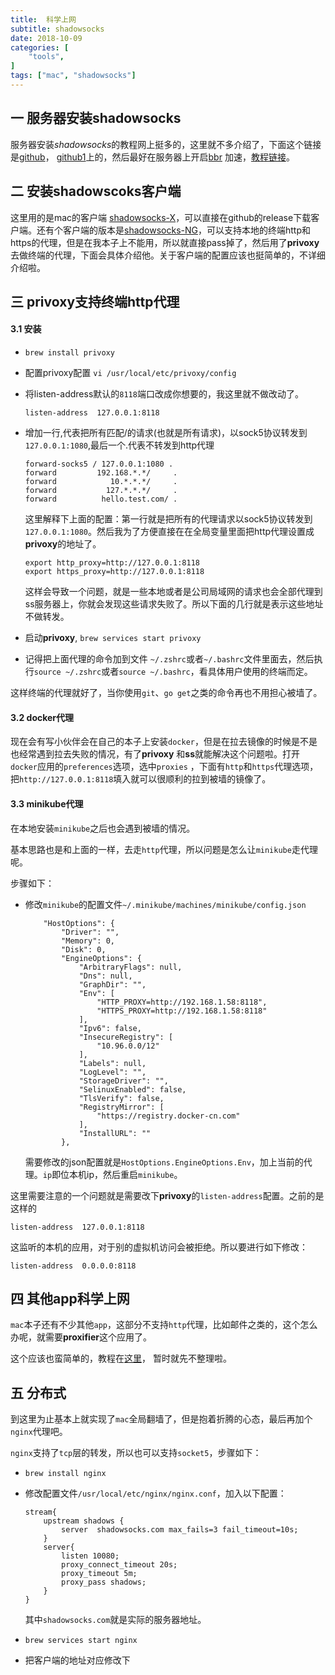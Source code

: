 ```yaml
---
title:  科学上网
subtitle: shadowsocks
date: 2018-10-09
categories: [
    "tools",
]
tags: ["mac", "shadowsocks"]
---
```


## 一 服务器安装shadowsocks

服务器安装*shadowsocks*的教程网上挺多的，这里就不多介绍了，下面这个链接是[github](https://github.com/shadowsocks/shadowsocks/tree/master)， [github1](https://github.com/iMeiji/shadowsocks_install/wiki)上的，然后最好在服务器上开启[bbr](https://github.com/google/bbr) 加速，[教程链接](https://github.com/iMeiji/shadowsocks_install/wiki/%E5%BC%80%E5%90%AFTCP-BBR%E6%8B%A5%E5%A1%9E%E6%8E%A7%E5%88%B6%E7%AE%97%E6%B3%95)。

## 二 安装shadowscoks客户端

这里用的是mac的客户端 [shadowsocks-X](https://github.com/yangfeicheung/Shadowsocks-X)，可以直接在github的release下载客户端。还有个客户端的版本是[shadowsocks-NG](https://github.com/shadowsocks/ShadowsocksX-NG)，可以支持本地的终端http和https的代理，但是在我本子上不能用，所以就直接pass掉了，然后用了**privoxy**去做终端的代理，下面会具体介绍他。关于客户端的配置应该也挺简单的，不详细介绍啦。

## 三 privoxy支持终端http代理

#### 3.1 安装

+ `brew install privoxy`

+ 配置privoxy配置 `vi /usr/local/etc/privoxy/config`

+ 将listen-address默认的`8118`端口改成你想要的，我这里就不做改动了。

  ```
  listen-address  127.0.0.1:8118
  ```

+ 增加一行,代表把所有匹配/的请求(也就是所有请求)，以sock5协议转发到`127.0.0.1:1080`,最后一个.代表不转发到http代理

  ```
  forward-socks5 / 127.0.0.1:1080 .
  forward         192.168.*.*/     .
  forward            10.*.*.*/     .
  forward           127.*.*.*/     .
  forward          hello.test.com/ .
  ```

  这里解释下上面的配置：第一行就是把所有的代理请求以sock5协议转发到`127.0.0.1:1080`。然后我为了方便直接在在全局变量里面把http代理设置成**privoxy**的地址了。

  ```
  export http_proxy=http://127.0.0.1:8118
  export https_proxy=http://127.0.0.1:8118
  ```

  这样会导致一个问题，就是一些本地或者是公司局域网的请求也会全部代理到ss服务器上，你就会发现这些请求失败了。所以下面的几行就是表示这些地址不做转发。

+ 启动**privoxy**,  `brew services start privoxy`

+ 记得把上面代理的命令加到文件 `~/.zshrc`或者`~/.bashrc`文件里面去，然后执行`source ~/.zshrc`或者`source ~/.bashrc`，看具体用户使用的终端而定。

这样终端的代理就好了，当你使用`git`、`go get`之类的命令再也不用担心被墙了。

#### 3.2 docker代理

现在会有写小伙伴会在自己的本子上安装`docker`，但是在拉去镜像的时候是不是也经常遇到拉去失败的情况，有了**privoxy** 和**ss**就能解决这个问题啦。打开`docker`应用的`preferences`选项，选中`proxies` ，下面有`http`和`https`代理选项，把`http://127.0.0.1:8118`填入就可以很顺利的拉到被墙的镜像了。

#### 3.3 minikube代理

在本地安装`minikube`之后也会遇到被墙的情况。

基本思路也是和上面的一样，去走`http`代理，所以问题是怎么让`minikube`走代理呢。

步骤如下：

+ 修改`minikube`的配置文件`~/.minikube/machines/minikube/config.json`

  ```
      "HostOptions": {
          "Driver": "",
          "Memory": 0,
          "Disk": 0,
          "EngineOptions": {
              "ArbitraryFlags": null,
              "Dns": null,
              "GraphDir": "",
              "Env": [
                  "HTTP_PROXY=http://192.168.1.58:8118",
                  "HTTPS_PROXY=http://192.168.1.58:8118"
              ],
              "Ipv6": false,
              "InsecureRegistry": [
                  "10.96.0.0/12"
              ],
              "Labels": null,
              "LogLevel": "",
              "StorageDriver": "",
              "SelinuxEnabled": false,
              "TlsVerify": false,
              "RegistryMirror": [
                  "https://registry.docker-cn.com"
              ],
              "InstallURL": ""
          },
  
  ```

  需要修改的json配置就是`HostOptions.EngineOptions.Env`，加上当前的代理。`ip`即位本机ip，然后重启`minikube`。

这里需要注意的一个问题就是需要改下**privoxy**的`listen-address`配置。之前的是这样的

```
listen-address  127.0.0.1:8118
```

这监听的本机的应用，对于别的虚拟机访问会被拒绝。所以要进行如下修改：

```
listen-address  0.0.0.0:8118
```

## 四 其他app科学上网

`mac`本子还有不少其他`app`，这部分不支持`http`代理，比如邮件之类的，这个怎么办呢，就需要**proxifier**这个应用了。

这个应该也蛮简单的，教程在[这里](http://blackwolfsec.cc/2016/09/19/Proxifier_Shadowshocks/)， 暂时就先不整理啦。

## 五 分布式

到这里为止基本上就实现了`mac`全局翻墙了，但是抱着折腾的心态，最后再加个`nginx`代理吧。

`nginx`支持了`tcp`层的转发，所以也可以支持`socket5`，步骤如下：

+ `brew install nginx`

+ 修改配置文件`/usr/local/etc/nginx/nginx.conf`，加入以下配置：

  ```
  stream{
      upstream shadows {
          server  shadowsocks.com max_fails=3 fail_timeout=10s;
      }
      server{
          listen 10080;
          proxy_connect_timeout 20s;
          proxy_timeout 5m;
          proxy_pass shadows;
      }
  }
  
  ```

  其中`shadowsocks.com`就是实际的服务器地址。

+ `brew services start nginx`

+ 把客户端的地址对应修改下
